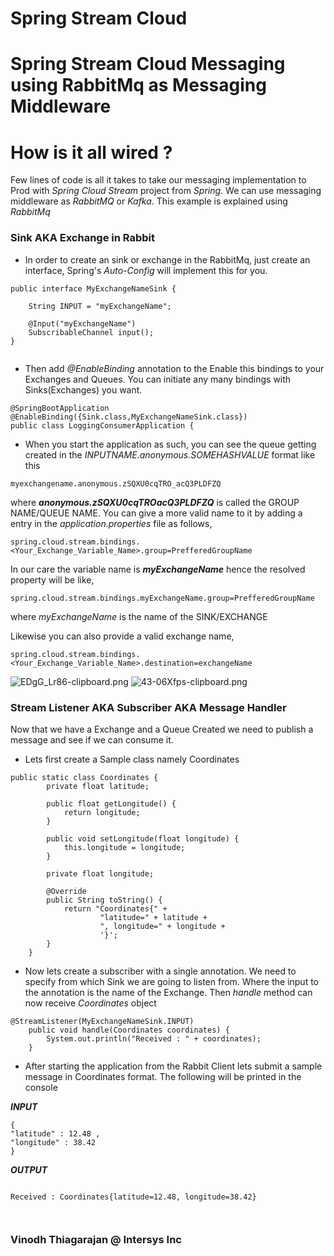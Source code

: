 # Spring Stream Cloud

# Spring Stream Cloud Messaging using RabbitMq as Messaging Middleware


# How is it all wired ?

Few lines of code is all it takes to take our messaging implementation to Prod with *Spring Cloud Stream* project from *Spring*. We can use messaging middleware as *RabbitMQ* or *Kafka*. This example is explained using *RabbitMq*

### Sink AKA Exchange in Rabbit
- In order to create an sink or exchange in the RabbitMq, just create an interface, Spring's *Auto-Config* will implement this for you.
```
public interface MyExchangeNameSink {

    String INPUT = "myExchangeName";

    @Input("myExchangeName")
    SubscribableChannel input();
}


```
- Then add *@EnableBinding* annotation to the Enable this bindings to your Exchanges and Queues. You can initiate any many bindings with Sinks(Exchanges) you want.

```
@SpringBootApplication
@EnableBinding({Sink.class,MyExchangeNameSink.class})
public class LoggingConsumerApplication {
```

- When you start the application as such, you can see the queue getting created in the *INPUTNAME.anonymous.SOMEHASHVALUE* format like this
```
myexchangename.anonymous.zSQXU0cqTRO_acQ3PLDFZQ
```
where ***anonymous.zSQXU0cqTROacQ3PLDFZQ*** is called the GROUP NAME/QUEUE NAME. You can give a more valid name to it by adding a entry in the *application.properties* file as follows,
```
spring.cloud.stream.bindings.<Your_Exchange_Variable_Name>.group=PrefferedGroupName
```
In our care the variable name is ***myExchangeName*** hence the resolved property will be like,

```
spring.cloud.stream.bindings.myExchangeName.group=PrefferedGroupName

```
where *myExchangeName* is the name of the SINK/EXCHANGE

Likewise you can also provide a valid exchange name,

```
spring.cloud.stream.bindings.<Your_Exchange_Variable_Name>.destination=exchangeName
```

![EDgG_Lr86-clipboard.png](https://i.postimg.cc/QVGjDsdB/EDg-G-Lr86-clipboard.png)
![43-06Xfps-clipboard.png](https://i.postimg.cc/6qGBFTtJ/43-06-Xfps-clipboard.png)


### Stream Listener AKA Subscriber AKA Message Handler

Now that we have a Exchange and a Queue Created we need to publish a message and see if we can consume it.

- Lets first create a Sample class namely Coordinates
```
public static class Coordinates {
        private float latitude;

        public float getLongitude() {
            return longitude;
        }

        public void setLongitude(float longitude) {
            this.longitude = longitude;
        }

        private float longitude;

        @Override
        public String toString() {
            return "Coordinates{" +
                    "latitude=" + latitude +
                    ", longitude=" + longitude +
                    '}';
        }
    }

```

- Now lets create a subscriber with a single annotation. We need to specify from which Sink we are going to listen from. Where the input to the annotation is the name of the Exchange. Then *handle* method can now receive *Coordinates* object

```
@StreamListener(MyExchangeNameSink.INPUT)
    public void handle(Coordinates coordinates) {
        System.out.println("Received : " + coordinates);
    }
```
- After starting the application from the Rabbit Client lets submit a sample message in Coordinates format. The following will be printed in the console


***INPUT***
```
{
"latitude" : 12.48 ,
"longitude" : 38.42
}

```
***OUTPUT***
```

Received : Coordinates{latitude=12.48, longitude=38.42}



```

### Vinodh Thiagarajan @ Intersys Inc

